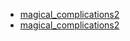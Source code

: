  - [magical_complications2](magical_complications2.md)
 - [magical_complications2](magical_complications2.md)
